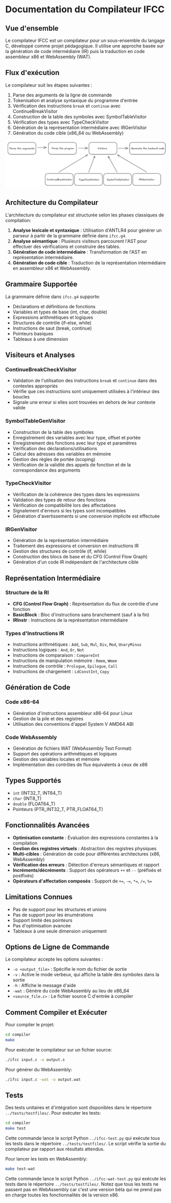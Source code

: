 # Documentation du Compilateur IFCC

## Vue d'ensemble

Le compilateur IFCC est un compilateur pour un sous-ensemble du langage C, développé comme projet pédagogique. Il utilise une approche basée sur la génération de code intermédiaire (IR) puis la traduction en code assembleur x86 et WebAssembly (WAT).

## Flux d'exécution

Le compilateur suit les étapes suivantes :

1. Parse des arguments de la ligne de commande
2. Tokenisation et analyse syntaxique du programme d'entrée
3. Vérification des instructions `break` et `continue` avec ContinueBreakVisitor
4. Construction de la table des symboles avec SymbolTableVisitor
5. Vérification des types avec TypeCheckVisitor
6. Génération de la représentation intermédiaire avec IRGenVisitor
7. Génération du code cible (x86_64 ou WebAssembly)

![image](schema_execution.png)

## Architecture du Compilateur

L'architecture du compilateur est structurée selon les phases classiques de compilation:

1. **Analyse lexicale et syntaxique** : Utilisation d'ANTLR4 pour générer un parseur à partir de la grammaire définie dans `ifcc.g4`.
2. **Analyse sémantique** : Plusieurs visiteurs parcourent l'AST pour effectuer des vérifications et construire des tables.
3. **Génération de code intermédiaire** : Transformation de l'AST en représentation intermédiaire.
4. **Génération de code cible** : Traduction de la représentation intermédiaire en assembleur x86 et WebAssembly.

## Grammaire Supportée

La grammaire définie dans `ifcc.g4` supporte:

- Déclarations et définitions de fonctions
- Variables et types de base (int, char, double)
- Expressions arithmétiques et logiques
- Structures de contrôle (if-else, while)
- Instructions de saut (break, continue)
- Pointeurs basiques
- Tableaux à une dimension

## Visiteurs et Analyses

### ContinueBreakCheckVisitor
- Validation de l'utilisation des instructions `break` et `continue` dans des contextes appropriés
- Vérifie que ces instructions sont uniquement utilisées à l'intérieur des boucles
- Signale une erreur si elles sont trouvées en dehors de leur contexte valide

### SymbolTableGenVisitor
- Construction de la table des symboles
- Enregistrement des variables avec leur type, offset et portée
- Enregistrement des fonctions avec leur type et paramètres
- Vérification des déclarations/utilisations
- Calcul des adresses des variables en mémoire
- Gestion des règles de portée (scoping)
- Vérification de la validité des appels de fonction et de la correspondance des arguments

### TypeCheckVisitor
- Vérification de la cohérence des types dans les expressions
- Validation des types de retour des fonctions
- Vérification de compatibilité lors des affectations
- Signalement d'erreurs si les types sont incompatibles
- Génération d'avertissements si une conversion implicite est effectuée

### IRGenVisitor
- Génération de la représentation intermédiaire
- Traitement des expressions et conversion en instructions IR
- Gestion des structures de contrôle (if, while)
- Construction des blocs de base et du CFG (Control Flow Graph)
- Génération d'un code IR indépendant de l'architecture cible

## Représentation Intermédiaire

### Structure de la RI
- **CFG (Control Flow Graph)** : Représentation du flux de contrôle d'une fonction
- **BasicBlock** : Bloc d'instructions sans branchement (sauf à la fin)
- **IRInstr** : Instructions de la représentation intermédiaire

### Types d'Instructions IR
- Instructions arithmétiques : `Add`, `Sub`, `Mul`, `Div`, `Mod`, `UnaryMinus`
- Instructions logiques : `And`, `Or`, `Not`
- Instructions de comparaison : `CompareInt`
- Instructions de manipulation mémoire : `Rmem`, `Wmem`
- Instructions de contrôle : `Prologue`, `Epilogue`, `Call`
- Instructions de chargement : `LdConstInt`, `Copy`

## Génération de Code

### Code x86-64
- Génération d'instructions assembleur x86-64 pour Linux
- Gestion de la pile et des registres
- Utilisation des conventions d'appel System V AMD64 ABI

### Code WebAssembly
- Génération de fichiers WAT (WebAssembly Text Format)
- Support des opérations arithmétiques et logiques
- Gestion des variables locales et mémoire
- Implémentation des contrôles de flux équivalents à ceux de x86

## Types Supportés

- `int` (INT32_T, INT64_T)
- `char` (INT8_T)
- `double` (FLOAT64_T)
- Pointeurs (PTR_INT32_T, PTR_FLOAT64_T)

## Fonctionnalités Avancées

- **Optimisation constante** : Évaluation des expressions constantes à la compilation
- **Gestion des registres virtuels** : Abstraction des registres physiques
- **Multi-cibles** : Génération de code pour différentes architectures (x86, WebAssembly)
- **Vérification des erreurs** : Détection d'erreurs sémantiques et rapport
- **Incréments/décréments** : Support des opérateurs `++` et `--` (préfixés et postfixés)
- **Opérateurs d'affectation composés** : Support de `+=`, `-=`, `*=`, `/=`, `%=`

## Limitations Connues

- Pas de support pour les structures et unions
- Pas de support pour les énumérations
- Support limité des pointeurs
- Pas d'optimisation avancée
- Tableaux à une seule dimension uniquement

## Options de Ligne de Commande

Le compilateur accepte les options suivantes :
- `-o <output_file>` : Spécifie le nom du fichier de sortie
- `-v` : Active le mode verbeux, qui affiche la table des symboles dans la sortie
- `-h` : Affiche le message d'aide
- `-wat` : Génère du code WebAssembly au lieu de x86_64
- `<source_file.c>` : Le fichier source C d'entrée à compiler

## Comment Compiler et Exécuter

Pour compiler le projet:
```bash
cd compiler
make
```

Pour exécuter le compilateur sur un fichier source:
```bash
./ifcc input.c -o output.s
```

Pour générer du WebAssembly:
```bash
./ifcc input.c -wat -o output.wat
```

## Tests

Des tests unitaires et d'intégration sont disponibles dans le répertoire `../tests/testfiles/`. Pour exécuter les tests:

```bash
cd compiler
make test
```

Cette commande lance le script Python `../ifcc-test.py` qui exécute tous les tests dans le répertoire `../tests/testfiles/`. Le script vérifie la sortie du compilateur par rapport aux résultats attendus. 

Pour lancer les tests en WebAssembly:
```bash
make test-wat 
```

Cette commande lance le script Python `../ifcc-wat-test.py` qui exécute les tests dans le répertoire `../tests/testfiles/`. Notez que tous les tests ne passent pas en WebAssembly car c'est une version béta qui ne prend pas en charge toutes les fonctionnalités de la version x86. 